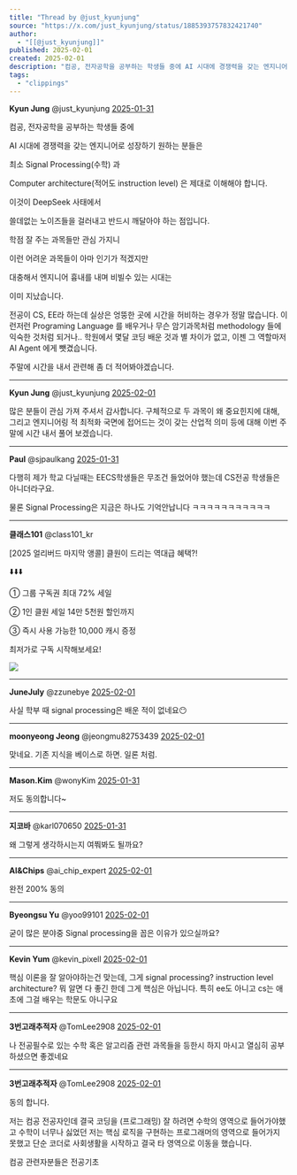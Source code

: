 ```yaml
---
title: "Thread by @just_kyunjung"
source: "https://x.com/just_kyunjung/status/1885393757832421740"
author:
  - "[[@just_kyunjung]]"
published: 2025-02-01
created: 2025-02-01
description: "컴공, 전자공학을 공부하는 학생들 중에 AI 시대에 경쟁력을 갖는 엔지니어로 성장하기 원하는 분들은 최소 Signal Processing(수학) 과 Computer architecture(적어도 instruction level) 은 제대로 이해해야"
tags:
  - "clippings"
---
```

**Kyun Jung** @just\_kyunjung [2025-01-31](https://x.com/just_kyunjung/status/1885393757832421740)

컴공, 전자공학을 공부하는 학생들 중에

AI 시대에 경쟁력을 갖는 엔지니어로 성장하기 원하는 분들은

최소 Signal Processing(수학) 과

Computer architecture(적어도 instruction level) 은 제대로 이해해야 합니다.

이것이 DeepSeek 사태에서

쓸데없는 노이즈들을 걸러내고 반드시 깨달아야 하는 점입니다.

학점 잘 주는 과목들만 관심 가지니

이런 어려운 과목들이 아마 인기가 적겠지만

대충해서 엔지니어 흉내를 내며 비빌수 있는 시대는

이미 지났습니다.

전공이 CS, EE라 하는데 실상은 엉뚱한 곳에 시간을 허비하는 경우가 정말 많습니다. 이런저런 Programing Language 를 배우거나 무슨 암기과목처럼 methodology 들에 익숙한 것처럼 되거나.. 학원에서 몇달 코딩 배운 것과 별 차이가 없고, 이젠 그 역할마저 AI Agent 에게 뺏겼습니다.

주말에 시간을 내서 관련해 좀 더 적어봐야겠습니다.

---

**Kyun Jung** @just\_kyunjung [2025-02-01](https://x.com/just_kyunjung/status/1885555285575553438)

많은 분들이 관심 가져 주셔서 감사합니다. 구체적으로 두 과목이 왜 중요힌지에 대해, 그리고 엔지니어링 적 최적화 국면에 접어드는 것이 갖는 산업적 의미 등에 대해 이번 주말에 시간 내서 풀어 보겠습니다.

---

**Paul** @sjpaulkang [2025-01-31](https://x.com/sjpaulkang/status/1885402930523889759)

다행히 제가 학교 다닐때는 EECS학생들은 무조건 들었어야 했는데 CS전공 학생들은 아니더라구요.

물론 Signal Processing은 지금은 하나도 기억안납니다 ㅋㅋㅋㅋㅋㅋㅋㅋㅋㅋㅋ

---

**클래스101** @class101\_kr

\[2025 얼리버드 마지막 앵콜\] 클원이 드리는 역대급 혜택?!

⬇️⬇️⬇️

① 그룹 구독권 최대 72% 세일

② 1인 클원 세일 14만 5천원 할인까지

③ 즉시 사용 가능한 10,000 캐시 증정

최저가로 구독 시작해보세요!

![](https://pbs.twimg.com/media/GimxhNHbYAAxqoT?format=png&name=large)

---

**JuneJuly** @zzunebye [2025-02-01](https://x.com/zzunebye/status/1885519558959681836)

사실 학부 때 signal processing은 배운 적이 없네요😶

---

**moonyeong Jeong** @jeongmu82753439 [2025-02-01](https://x.com/jeongmu82753439/status/1885530882481807430)

맞네요. 기존 지식을 베이스로 하면. 일론 처럼.

---

**Mason.Kim** @wonyKim [2025-01-31](https://x.com/wonyKim/status/1885473561286189150)

저도 동의합니다~

---

**지코바** @karl070650 [2025-01-31](https://x.com/karl070650/status/1885474415024218214)

왜 그렇게 생각하시는지 여쭤봐도 될까요?

---

**AI&Chips** @ai\_chip\_expert [2025-02-01](https://x.com/ai_chip_expert/status/1885512853245030451)

완전 200% 동의

---

**Byeongsu Yu** @yoo99101 [2025-02-01](https://x.com/yoo99101/status/1885525244506759628)

굳이 많은 분야중 Signal processing을 꼽은 이유가 있으실까요?

---

**Kevin Yum** @kevin\_pixell [2025-02-01](https://x.com/kevin_pixell/status/1885525565618479390)

핵심 이론을 잘 알아야하는건 맞는데, 그게 signal processing? instruction level architecture? 뭐 알면 다 좋긴 한데 그게 핵심은 아닙니다. 특히 ee도 아니고 cs는 애초에 그걸 배우는 학문도 아니구요

---

**3번고래추적자** @TomLee2908 [2025-02-01](https://x.com/TomLee2908/status/1885488714765525141)

나 전공필수로 있는 수학 혹은 알고리즘 관련 과목들을 등한시 하지 마시고 열심히 공부하셨으면 좋겠네요

---

**3번고래추적자** @TomLee2908 [2025-02-01](https://x.com/TomLee2908/status/1885488505612361892)

동의 합니다.

저는 컴공 전공자인데 결국 코딩을 (프로그래밍) 잘 하려면 수학의 영역으로 들어가야했고 수학이 너무나 싫었던 저는 핵심 로직을 구현하는 프로그래머의 영역으로 들어가지 못했고 단순 코더로 사회생활을 시작하고 결국 타 영역으로 이동을 했습니다.

컴공 관련자분들은 전공기초